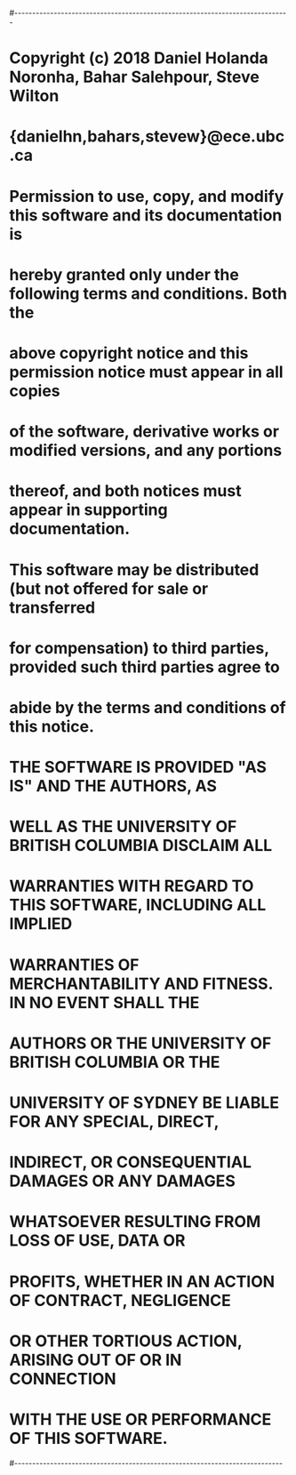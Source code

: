 #-----------------------------------------------------------------------------
# Copyright (c) 2018 Daniel Holanda Noronha, Bahar Salehpour, Steve Wilton
# {danielhn,bahars,stevew}@ece.ubc.ca
#
# Permission to use, copy, and modify this software and its documentation is
# hereby granted only under the following terms and conditions.  Both the
# above copyright notice and this permission notice must appear in all copies
# of the software, derivative works or modified versions, and any portions
# thereof, and both notices must appear in supporting documentation.
#
# This software may be distributed (but not offered for sale or transferred
# for compensation) to third parties, provided such third parties agree to
# abide by the terms and conditions of this notice.
# 
# THE SOFTWARE IS PROVIDED "AS IS" AND THE AUTHORS, AS
# WELL AS THE UNIVERSITY OF BRITISH COLUMBIA DISCLAIM ALL 
# WARRANTIES WITH REGARD TO THIS SOFTWARE, INCLUDING ALL IMPLIED
# WARRANTIES OF MERCHANTABILITY AND FITNESS. IN NO EVENT SHALL THE
# AUTHORS OR THE UNIVERSITY OF BRITISH COLUMBIA OR THE 
# UNIVERSITY OF SYDNEY BE LIABLE FOR ANY SPECIAL, DIRECT,
# INDIRECT, OR CONSEQUENTIAL DAMAGES OR ANY DAMAGES
# WHATSOEVER RESULTING FROM LOSS OF USE, DATA OR
# PROFITS, WHETHER IN AN ACTION OF CONTRACT, NEGLIGENCE
# OR OTHER TORTIOUS ACTION, ARISING OUT OF OR IN CONNECTION
# WITH THE USE OR PERFORMANCE OF THIS SOFTWARE.
#---------------------------------------------------------------------------
